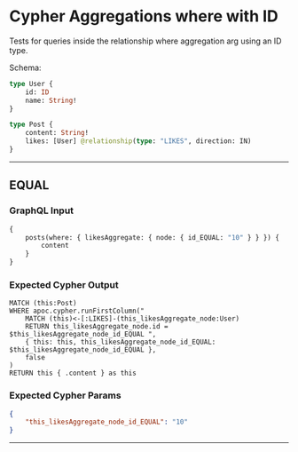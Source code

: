 # Cypher Aggregations where with ID

Tests for queries inside the relationship where aggregation arg using an ID type.

Schema:

```graphql
type User {
    id: ID
    name: String!
}

type Post {
    content: String!
    likes: [User] @relationship(type: "LIKES", direction: IN)
}
```

---

## EQUAL

### GraphQL Input

```graphql
{
    posts(where: { likesAggregate: { node: { id_EQUAL: "10" } } }) {
        content
    }
}
```

### Expected Cypher Output

```cypher
MATCH (this:Post)
WHERE apoc.cypher.runFirstColumn("
    MATCH (this)<-[:LIKES]-(this_likesAggregate_node:User)
    RETURN this_likesAggregate_node.id = $this_likesAggregate_node_id_EQUAL ",
    { this: this, this_likesAggregate_node_id_EQUAL: $this_likesAggregate_node_id_EQUAL },
    false
)
RETURN this { .content } as this
```

### Expected Cypher Params

```json
{
    "this_likesAggregate_node_id_EQUAL": "10"
}
```

---
